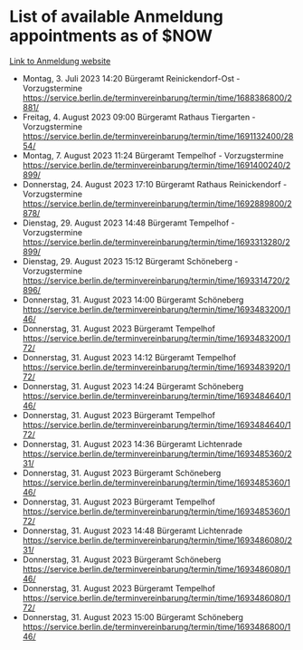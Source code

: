# List of available Anmeldung appointments as of $NOW
[Link to Anmeldung website](https://service.berlin.de/terminvereinbarung/termin/tag.php?termin=1&anliegen[]=120686&dienstleisterlist=122210,122217,327316,122219,327312,122227,327314,122231,327346,122243,327348,122254,122252,329742,122260,329745,122262,329748,122271,327278,122273,327274,122277,327276,330436,122280,327294,122282,327290,122284,327292,122291,327270,122285,327266,122286,327264,122296,327268,150230,329760,122297,327286,122294,327284,122312,329763,122314,329775,122304,327330,122311,327334,122309,327332,317869,122281,327352,122279,329772,122283,122276,327324,122274,327326,122267,329766,122246,327318,122251,327320,122257,327322,122208,327298,122226,327300&herkunft=http%3A%2F%2Fservice.berlin.de%2Fdienstleistung%2F120686%2F)
- Montag, 3. Juli 2023 14:20 Bürgeramt Reinickendorf-Ost - Vorzugstermine https://service.berlin.de/terminvereinbarung/termin/time/1688386800/2881/
- Freitag, 4. August 2023 09:00 Bürgeramt Rathaus Tiergarten - Vorzugstermine https://service.berlin.de/terminvereinbarung/termin/time/1691132400/2854/
- Montag, 7. August 2023 11:24 Bürgeramt Tempelhof - Vorzugstermine https://service.berlin.de/terminvereinbarung/termin/time/1691400240/2899/
- Donnerstag, 24. August 2023 17:10 Bürgeramt Rathaus Reinickendorf - Vorzugstermine https://service.berlin.de/terminvereinbarung/termin/time/1692889800/2878/
- Dienstag, 29. August 2023 14:48 Bürgeramt Tempelhof - Vorzugstermine https://service.berlin.de/terminvereinbarung/termin/time/1693313280/2899/
- Dienstag, 29. August 2023 15:12 Bürgeramt Schöneberg - Vorzugstermine https://service.berlin.de/terminvereinbarung/termin/time/1693314720/2896/
- Donnerstag, 31. August 2023 14:00 Bürgeramt Schöneberg https://service.berlin.de/terminvereinbarung/termin/time/1693483200/146/
- Donnerstag, 31. August 2023  Bürgeramt Tempelhof https://service.berlin.de/terminvereinbarung/termin/time/1693483200/172/
- Donnerstag, 31. August 2023 14:12 Bürgeramt Tempelhof https://service.berlin.de/terminvereinbarung/termin/time/1693483920/172/
- Donnerstag, 31. August 2023 14:24 Bürgeramt Schöneberg https://service.berlin.de/terminvereinbarung/termin/time/1693484640/146/
- Donnerstag, 31. August 2023  Bürgeramt Tempelhof https://service.berlin.de/terminvereinbarung/termin/time/1693484640/172/
- Donnerstag, 31. August 2023 14:36 Bürgeramt Lichtenrade https://service.berlin.de/terminvereinbarung/termin/time/1693485360/231/
- Donnerstag, 31. August 2023  Bürgeramt Schöneberg https://service.berlin.de/terminvereinbarung/termin/time/1693485360/146/
- Donnerstag, 31. August 2023  Bürgeramt Tempelhof https://service.berlin.de/terminvereinbarung/termin/time/1693485360/172/
- Donnerstag, 31. August 2023 14:48 Bürgeramt Lichtenrade https://service.berlin.de/terminvereinbarung/termin/time/1693486080/231/
- Donnerstag, 31. August 2023  Bürgeramt Schöneberg https://service.berlin.de/terminvereinbarung/termin/time/1693486080/146/
- Donnerstag, 31. August 2023  Bürgeramt Tempelhof https://service.berlin.de/terminvereinbarung/termin/time/1693486080/172/
- Donnerstag, 31. August 2023 15:00 Bürgeramt Schöneberg https://service.berlin.de/terminvereinbarung/termin/time/1693486800/146/
